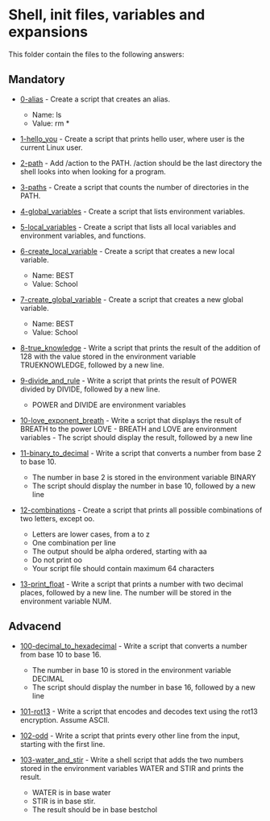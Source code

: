 # Shell, init files, variables and expansions

This folder contain the files to the following answers:

## Mandatory
 - [0-alias](https://github.com/JefferMarcelino/alx-system_engineering-devops/blob/main/0x03-shell_variables_expansions/0-alias) - Create a script that creates an alias.
      - Name: ls
      - Value: rm *
 
 - [1-hello_you](https://github.com/JefferMarcelino/alx-system_engineering-devops/blob/main/0x03-shell_variables_expansions/1-hello_you) - Create a script that prints hello user, where user is the current Linux user.
 
 - [2-path](https://github.com/JefferMarcelino/alx-system_engineering-devops/blob/main/0x03-shell_variables_expansions/2-path) - Add /action to the PATH. /action should be the last directory the shell looks into when looking for a program.
 
 - [3-paths](https://github.com/JefferMarcelino/alx-system_engineering-devops/blob/main/0x03-shell_variables_expansions/3-paths) - Create a script that counts the number of directories in the PATH.
 
 - [4-global_variables](https://github.com/JefferMarcelino/alx-system_engineering-devops/blob/main/0x03-shell_variables_expansions/4-global_variables) - Create a script that lists environment variables.
 
 - [5-local_variables](https://github.com/JefferMarcelino/alx-system_engineering-devops/blob/main/0x03-shell_variables_expansions/5-local_variables) - Create a script that lists all local variables and environment variables, and functions.
 
 - [6-create_local_variable](https://github.com/JefferMarcelino/alx-system_engineering-devops/blob/main/0x03-shell_variables_expansions/6-create_local_variable) - Create a script that creates a new local variable.
    - Name: BEST
    - Value: School

 - [7-create_global_variable](https://github.com/JefferMarcelino/alx-system_engineering-devops/blob/main/0x03-shell_variables_expansions/7-create_global_variable) - Create a script that creates a new global variable.
      - Name: BEST
      - Value: School
 
 - [8-true_knowledge](https://github.com/JefferMarcelino/alx-system_engineering-devops/blob/main/0x03-shell_variables_expansions/8-true_knowledge) - Write a script that prints the result of the addition of 128 with the value stored in the environment variable TRUEKNOWLEDGE, followed by a new line.

- [9-divide_and_rule](https://github.com/JefferMarcelino/alx-system_engineering-devops/blob/main/0x03-shell_variables_expansions/9-divide_and_rule) - Write a script that prints the result of POWER divided by DIVIDE, followed by a new line.
    - POWER and DIVIDE are environment variables

- [10-love_exponent_breath](https://github.com/JefferMarcelino/alx-system_engineering-devops/blob/main/0x03-shell_variables_expansions/10-love_exponent_breath) - Write a script that displays the result of BREATH to the power LOVE
      - BREATH and LOVE are environment variables
      - The script should display the result, followed by a new line

- [11-binary_to_decimal](https://github.com/JefferMarcelino/alx-system_engineering-devops/blob/main/0x03-shell_variables_expansions/11-binary_to_decimal) - Write a script that converts a number from base 2 to base 10.
    - The number in base 2 is stored in the environment variable BINARY
    - The script should display the number in base 10, followed by a new line

- [12-combinations](https://github.com/JefferMarcelino/alx-system_engineering-devops/blob/main/0x03-shell_variables_expansions/12-combinations) - Create a script that prints all possible combinations of two letters, except oo.
    - Letters are lower cases, from a to z
    - One combination per line
    - The output should be alpha ordered, starting with aa
    - Do not print oo
    - Your script file should contain maximum 64 characters

- [13-print_float](https://github.com/JefferMarcelino/alx-system_engineering-devops/blob/main/0x03-shell_variables_expansions/13-print_float) - Write a script that prints a number with two decimal places, followed by a new line. The number will be stored in the environment variable NUM.
 
## Advacend
- [100-decimal_to_hexadecimal](https://github.com/JefferMarcelino/alx-system_engineering-devops/blob/main/0x03-shell_variables_expansions/100-decimal_to_hexadecimal) - Write a script that converts a number from base 10 to base 16.
    - The number in base 10 is stored in the environment variable DECIMAL
    - The script should display the number in base 16, followed by a new line

- [101-rot13](https://github.com/JefferMarcelino/alx-system_engineering-devops/blob/main/0x03-shell_variables_expansions/101-rot13) - Write a script that encodes and decodes text using the rot13 encryption. Assume ASCII.

- [102-odd](https://github.com/JefferMarcelino/alx-system_engineering-devops/blob/main/0x03-shell_variables_expansions/102-odd) - Write a script that prints every other line from the input, starting with the first line.

- [103-water_and_stir](https://github.com/JefferMarcelino/alx-system_engineering-devops/blob/main/0x03-shell_variables_expansions/103-water_and_stir) - Write a shell script that adds the two numbers stored in the environment variables WATER and STIR and prints the result.
    - WATER is in base water
    - STIR is in base stir.
    - The result should be in base bestchol
    
    
